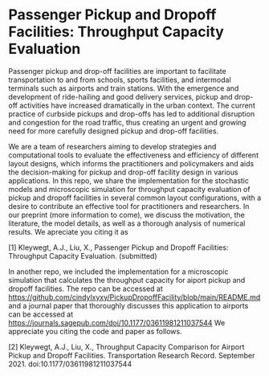 # Passenger Pickup and Dropoff Facilities: Throughput Capacity Evaluation

Passenger pickup and drop-off facilities are important to facilitate transportation to and from schools, sports facilities, and intermodal terminals such as airports and train stations. With the emergence and development of ride-hailing and good delivery services, pickup and drop-off activities have increased dramatically in the urban context. The current practice of curbside pickups and drop-offs has led to additional disruption and congestion for the road traffic, thus creating an urgent and growing need for more carefully designed pickup and drop-off facilities. 

We are a team of researchers aiming to develop strategies and computational tools to evaluate the effectiveness and efficiency of different layout designs, which informs the practitioners and policymakers and aids the decision-making for pickup and drop-off facility design in various applications. In this repo, we share the implementation for the stochastic models and microscopic simulation for throughput capacity evaluation of pickup and dropoff facilities in several common layout configurations, with a desire to contribute an effective tool for practitioners and researchers. In our preprint (more information to come), we discuss the motivation, the literature, the model details, as well as a thorough analysis of numerical results. We apreciate you citing it as 

[1] Kleywegt, A.J., Liu, X., Passenger Pickup and Dropoff Facilities: Throughput Capacity Evaluation. (submitted)

In another repo, we included the implementation for a microscopic simulation that calculates the throughput capacity for aiport pickup and dropoff facilities. The repo can be accessed at https://github.com/cindylxyxy/PickupDropoffFacility/blob/main/README.md and a journal paper that thoroughly discusses this application to airports can be accessed at https://journals.sagepub.com/doi/10.1177/03611981211037544 
We appreciate you citing the code and paper as follows. 

[2] Kleywegt, A.J., Liu, X., Throughput Capacity Comparison for Airport Pickup and Dropoff Facilities. Transportation Research Record. September 2021. doi:10.1177/03611981211037544

